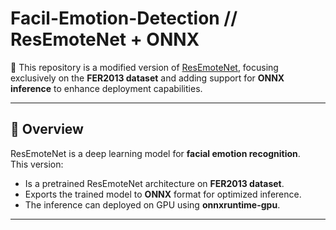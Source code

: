 # Facil-Emotion-Detection // ResEmoteNet + ONNX

🚀 This repository is a modified version of [ResEmoteNet](https://github.com/ArnabKumarRoy02/ResEmoteNet), focusing exclusively on the **FER2013 dataset** and adding support for **ONNX inference** to enhance deployment capabilities.

---

## 📌 **Overview**
ResEmoteNet is a deep learning model for **facial emotion recognition**.  
This version:
- Is a pretrained ResEmoteNet architecture on **FER2013 dataset**.
- Exports the trained model to **ONNX** format for optimized inference.
- The inference can deployed on GPU using **onnxruntime-gpu**.

---

